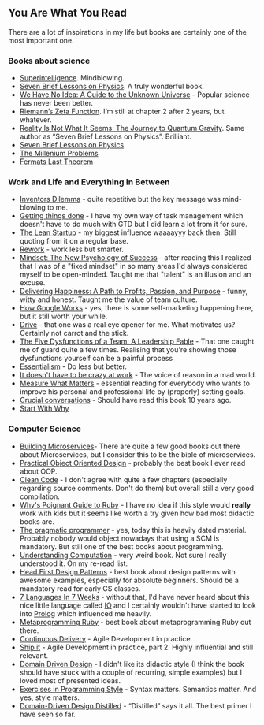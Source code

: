 ## You Are What You Read

There are a lot of inspirations in my life but books are certainly one of the most important one.

### Books about science

* [Superintelligence](https://www.amazon.com/Superintelligence-Dangers-Strategies-Nick-Bostrom). Mindblowing.
* [Seven Brief Lessons on Physics](https://www.amazon.com/Seven-Brief-Lessons-Physics-Rovelli/dp/0399184414/ref=sr_1_1?ie=UTF8&qid=1503666871&sr=8-1&keywords=7+lessons+in+physics). A truly wonderful book.
* [We Have No Idea: A Guide to the Unknown Universe](https://www.amazon.com/We-Have-No-Idea-Universe/dp/0735211515/ref=sr_1_1?s=books&ie=UTF8&qid=1503666913&sr=1-1&keywords=we+have+no+idea) - Popular science has never been better.
* [Riemann’s Zeta Function](https://www.amazon.com/Riemanns-Zeta-Function-Harold-Edwards/dp/0486417409/ref=sr_1_1?s=books&ie=UTF8&qid=1503666993&sr=1-1&keywords=zeta+function). I’m still at chapter 2 after 2 years, but whatever.
* [Reality Is Not What It Seems: The Journey to Quantum Gravity](https://www.amazon.de/Reality-Not-What-Seems-Journey/dp/0141983213/ref=pd_lpo_sbs_14_t_1?_encoding=UTF8&psc=1&refRID=68115N0GBEE65RMX4PQN). Same author as “Seven Brief Lessons on Physics”. Brilliant.
* [Seven Brief Lessons on Physics](https://www.amazon.de/dp/0141981725/ref=cm_sw_r_wa_apa_CM4ZybF11KBM9)
* [The Millenium Problems](https://www.goodreads.com/book/show/208743.The_Millennium_Problems)
* [Fermats Last Theorem](https://www.goodreads.com/book/show/208920.Fermat_s_Last_Theorem)

### Work and Life and Everything In Between

* [Inventors Dilemma](http://books.google.de/books/about/The_Innovator_s_Dilemma.html?id=SIexi_qgq2gC) - quite repetitive but the key message was mind-blowing to me.
* [Getting things done](http://gettingthingsdone.com) - I have my own way of task management which doesn't have to do much with GTD but I did learn a lot from it for sure.
* [The Lean Startup](http://theleanstartup.com) - my biggest influence waaaayyy back then. Still quoting from it on a regular base.
* [Rework](http://37signals.com/rework) - work less but smarter.
* [Mindset: The New Psychology of Success](http://mindsetonline.com/) - after reading this I realized that I was of a "fixed mindset" in so many areas I'd always considered myself to be open-minded. Taught me that "talent" is an illusion and an excuse.
* [Delivering Happiness: A Path to Profits, Passion, and Purpose](http://www.amazon.com/Delivering-Happiness-Profits-Passion-Purpose/dp/0446576220/ref=sr_1_1?ie=UTF8&amp;qid=1428352401&amp;sr=8-1&amp;keywords=zappos) - funny, witty and honest. Taught me the value of team culture.
* [How Google Works](http://www.amazon.com/How-Google-Works-Eric-Schmidt/dp/1455582344/ref=sr_1_1?ie=UTF8&amp;qid=1428352473&amp;sr=8-1&amp;keywords=how+google+works) - yes, there is some self-marketing happening here, but it still worth your while.
* [Drive](http://www.amazon.com/Drive-Surprising-Truth-About-Motivates/dp/1594484805) - that one was a real eye opener for me. What motivates us? Certainly not carrot and the stick.
* [The Five Dysfunctions of a Team: A Leadership Fable](http://www.amazon.com/Five-Dysfunctions-Team-Leadership-Fable/dp/0787960756/ref=sr_1_1?s=books&amp;ie=UTF8&amp;qid=1456260202&amp;sr=1-1&amp;keywords=the+5+dysfunctions+of+a+team) - That one caught me of guard quite a few times. Realising that you're showing those dysfunctions yourself can be a painful process
* [Essentialism](http://gregmckeown.com/essentialism-the-disciplined-pursuit-of-less/) - Do less but better.
* [It doesn't have to be crazy at work](https://www.amazon.com/Doesnt-Have-Be-Crazy-Work/dp/0062874780/ref=sr_1_1?crid=R7V0DZ2NA7LK&keywords=it+doesnt+have+to+be+crazy+at+work&qid=1553284149&s=gateway&sprefix=it+doesnt+%2Caps%2C236&sr=8-1) - The voice of reason in a mad world.
* [Measure What Matters](https://www.amazon.com/Measure-What-Matters-Google-Foundation/dp/0525536221/ref=sr_1_1?crid=FXKS686Y4IYJ&keywords=john+doerr+measure+what+matters&qid=1571440765&sprefix=john+doerr%2Caps%2C244&sr=8-1) - essential reading for everybody who wants to improve his personal and professional life by (properly) setting goals.
* [Crucial conversations](https://www.goodreads.com/book/show/15014.Crucial_Conversations) - Should have read this book 10 years ago.
* [Start With Why](https://www.goodreads.com/book/show/7108725-start-with-why)

### Computer Science

* [Building Microservices](http://shop.oreilly.com/product/0636920033158.do)- There are quite a few good books out there about Microservices, but I consider this to be the bible of microservices.
* [Practical Object Oriented Design](http://www.amazon.com/Practical-Object-Oriented-Design-Ruby-Addison-Wesley/dp/B00MXHDPH8/ref=sr_1_4?ie=UTF8&amp;qid=1412167877&amp;sr=8-4&amp;keywords=sandi+metz+object+oriented) - probably the best book I ever read about OOP.
* [Clean Code](http://www.amazon.com/Clean-Code-Handbook-Software-Craftsmanship/dp/0132350882/ref=sr_1_1?ie=UTF8&amp;qid=1412168158&amp;sr=8-1&amp;keywords=clean+code) - I don't agree with quite a few chapters (especially regarding source comments. Don't do them) but overall still a very good compilation.
* [Why's Poignant Guide to Ruby](http://mislav.uniqpath.com/poignant-guide/book) - I have no idea if this style would <strong>really</strong> work with kids but it seems like worth a try given how bad most didactic books are.
* [The pragmatic programmer](http://pragprog.com/the-pragmatic-programmer) - yes, today this is heavily dated material. Probably nobody would object nowadays that using a SCM is mandatory. But still one of the best books about programming.
* [Understanding Computation](http://computationbook.com) - very weird book. Not sure I really understood it. On my re-read list.
* [Head First Design Patterns](http://shop.oreilly.com/product/9780596007126.do) - best book about design patterns with awesome examples, especially for absolute beginners.
Should be a mandatory read for early CS classes.
* [7 Languages In 7 Weeks](http://pragprog.com/book/btlang/seven-languages-in-seven-weeks) - without that, I'd have never heard about this nice little language called [IO](http://iolanguage.org) and I certainly wouldn't have started to look into [Prolog](https://en.wikipedia.org/wiki/Prolog) which influenced me heavily.
* [Metaprogramming Ruby](http://pragprog.com/book/ppmetr/metaprogramming-ruby) - best book about metaprogramming Ruby out there.
* [Continuous Delivery](http://www.amazon.com/Continuous-Delivery-Deployment-Automation-Signature/dp/0321601912) - Agile Development in practice.
* [Ship it](https://pragprog.com/book/prj/ship-it) - Agile Development in practice, part 2. Highly influential and still relevant.
* [Domain Driven Design](http://www.amazon.com/Domain-Driven-Design-Tackling-Complexity-Software/dp/0321125215) - I didn't like its didactic style (I think the book should have stuck with a couple of recurring, simple examples) but I loved most of presented ideas.
* [Exercises in Programming Style](https://www.amazon.de/Exercises-Programming-Style-Cristina-Videira/dp/1482227371) - Syntax matters. Semantics matter. And yes, style matters.
* [Domain-Driven Design Distilled](https://www.amazon.com/Domain-Driven-Design-Distilled-Vaughn-Vernon/dp/0134434420) - “Distilled” says it all. The best primer I have seen so far.
